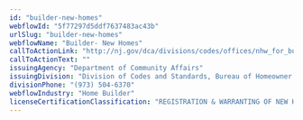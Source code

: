 ```yaml
---
id: "builder-new-homes"
webflowId: "5f77297d5ddf7637483ac43b"
urlSlug: "builder-new-homes"
webflowName: "Builder- New Homes"
callToActionLink: "http://nj.gov/dca/divisions/codes/offices/nhw_for_builders.html"
callToActionText: ""
issuingAgency: "Department of Community Affairs"
issuingDivision: "Division of Codes and Standards, Bureau of Homeowner Protection"
divisionPhone: "(973) 504-6370"
webflowIndustry: "Home Builder"
licenseCertificationClassification: "REGISTRATION & WARRANTING OF NEW HOMES"
---
```

